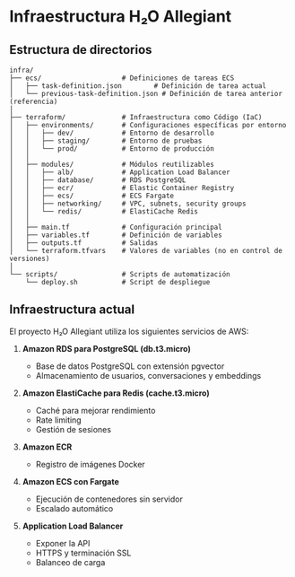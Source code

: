 # Infraestructura H₂O Allegiant

## Estructura de directorios

```
infra/
├── ecs/                    # Definiciones de tareas ECS
│   ├── task-definition.json        # Definición de tarea actual
│   └── previous-task-definition.json # Definición de tarea anterior (referencia)
│
├── terraform/              # Infraestructura como Código (IaC)
│   ├── environments/       # Configuraciones específicas por entorno
│   │   ├── dev/            # Entorno de desarrollo
│   │   ├── staging/        # Entorno de pruebas
│   │   └── prod/           # Entorno de producción
│   │
│   ├── modules/            # Módulos reutilizables
│   │   ├── alb/            # Application Load Balancer
│   │   ├── database/       # RDS PostgreSQL
│   │   ├── ecr/            # Elastic Container Registry
│   │   ├── ecs/            # ECS Fargate
│   │   ├── networking/     # VPC, subnets, security groups
│   │   └── redis/          # ElastiCache Redis
│   │
│   ├── main.tf             # Configuración principal
│   ├── variables.tf        # Definición de variables
│   ├── outputs.tf          # Salidas
│   └── terraform.tfvars    # Valores de variables (no en control de versiones)
│
└── scripts/                # Scripts de automatización
    └── deploy.sh           # Script de despliegue
```

## Infraestructura actual

El proyecto H₂O Allegiant utiliza los siguientes servicios de AWS:

1. **Amazon RDS para PostgreSQL (db.t3.micro)**
   - Base de datos PostgreSQL con extensión pgvector
   - Almacenamiento de usuarios, conversaciones y embeddings

2. **Amazon ElastiCache para Redis (cache.t3.micro)**
   - Caché para mejorar rendimiento
   - Rate limiting
   - Gestión de sesiones

3. **Amazon ECR**
   - Registro de imágenes Docker

4. **Amazon ECS con Fargate**
   - Ejecución de contenedores sin servidor
   - Escalado automático

5. **Application Load Balancer**
   - Exponer la API
   - HTTPS y terminación SSL
   - Balanceo de carga

